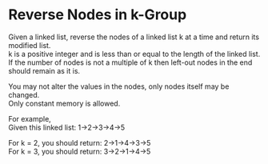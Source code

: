 # Reverse Nodes in k-Group
Given a linked list, reverse the nodes of a linked list k at a time and return its modified list.\
k is a positive integer and is less than or equal to the length of the linked list. If the number of nodes is not a multiple of k then left-out nodes in the end should remain as it is.

You may not alter the values in the nodes, only nodes itself may be changed.\
Only constant memory is allowed.

For example,\
Given this linked list: 1->2->3->4->5

For k = 2, you should return: 2->1->4->3->5\
For k = 3, you should return: 3->2->1->4->5

